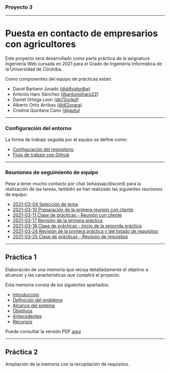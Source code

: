 ### Proyecto 3

---

# Puesta en contacto de empresarios con agricultores

Este proyecto será desarrollado como parte práctica de la asignatura Ingeniería Web cursada en 2021 para el Grado de Ingeniería Informática de la Universidad de Córdoba.

Como componentes del equipo de prácticas están:

* David Barbero Jurado ([@d4vidsn8w](https://github.com/d4vidsn8w))
* Antonio Haro Sánchez ([@antonioharo22](https://github.com/antonioharo22))
* Daniel Ortega León ([@i72orled](https://github.com/i72orled))
* Alberto Ortiz Arribas ([@i62orara](https://github.com/i62orara))
* Cristina Quintana Cano ([@jautu](https://github.com/jautu))

---

### Configuración del entorno

La forma de trabajo seguida por el equipo se define como:

* [Configuración del repositorio](./docs/workflow/01-repository.md)
* [Flujo de trabajo con Github](./docs/workflow/02-workflow.md)

---

### Reuniones de seguimiento de equipo

Pese a tener mucho contacto por chat (whassap/discord) para la realización de las tareas, también se han realizado las siguientes reuniones de equipo:

* [2021-03-04 Selección de tema](./meeting/2021-03-04.md)
* [2021-03-10 Preparación de la primera reunión con cliente](./meeting/2021-03-04.md)
* [2021-03-11 Clase de prácticas - Reunión con cliente](./meeting/2021-03-04.md)
* [2021-03-17 Revisión de la primera práctica](./meeting/2021-03-17.md)
* [2021-03-18 Clase de prácticas - Inicio de la segunda práctica](./meeting/2021-03-18-review.md)
* [2021-03-24 Revisión de la primera práctica y del listado de requisitos](./meeting/2021-03-17.md)
* [2021-03-25 Clase de prácticas - Revisión de requisitos](./meeting/2021-03-25-review.md)

---

## Práctica 1

Elaboración de una memoria que recoja detalladamente el objetivo a alcanzar y las características que cumplirá el proyecto.

Esta memoria consta de los siguientes apartados:

* [Introducción](./docs/p1/01-intro.md)
* [Definición del problema](./docs/p1/02-problem.md)
* [Alcance del sistema](./docs/p1/03-)
* [Objetivos](./docs/p1/04-)
* [Antecedentes](./docs/p1/05-)
* [Recursos](./docs/p1/06-resources.md)

Puede consultar la versión PDF [aquí](./docs/files/p1grupo8.pdf)

---

## Práctica 2

Ampliación de la memoria con la recopilación de requisitos.
